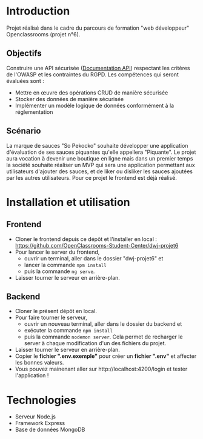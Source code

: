 # Introduction
Projet réalisé dans le cadre du parcours de formation "web développeur" Openclassrooms (projet n°6). 
## Objectifs
Construire une API sécurisée ([Documentation API](https://s3-eu-west-1.amazonaws.com/course.oc-static.com/projects/DWJ_FR_P6/Guidelines+API.pdf)) respectant les critères de l'OWASP et les contraintes du RGPD.
Les compétences qui seront évaluées sont : 
* Mettre en œuvre des opérations CRUD de manière sécurisée
* Stocker des données de manière sécurisée
* Implémenter un modèle logique de données conformément à la réglementation

## Scénario
La marque de sauces "So Pekocko" souhaite développer une application d'évaluation de ses sauces piquantes qu'elle appellera "Piquante". Le projet aura vocation à devenir une boutique en ligne mais dans un premier temps la société souhaite réaliser un MVP qui sera une application permettant aux utilisateurs d'ajouter des sauces, et de liker ou disliker les sauces ajoutées par les autres utilisateurs. Pour ce projet le frontend est déjà réalisé.  

# Installation et utilisation 
## Frontend
* Cloner le frontend depuis ce dépôt et l'installer en local : https://github.com/OpenClassrooms-Student-Center/dwj-projet6 
* Pour lancer le server du frontend, 
    * ouvrir un terminal, aller dans le dossier "dwj-projet6" et 
    * lancer la commande `npm install` 
    * puis la commande `ng serve`.
* Laisser tourner le serveur en arrière-plan. 


## Backend
* Cloner le présent dépôt en local.
* Pour faire tourner le serveur, 
    * ouvrir un nouveau terminal, aller dans le dossier du backend et 
    * exécuter la commande `npm install` 
    * puis la commande `nodemon server`. Cela permet de recharger le server à chaque modification d'un des fichiers du projet. 
* Laisser tourner le serveur en arrière-plan.
* Copier le **fichier ".env.exemple"** pour créer un **fichier ".env"** et affecter les bonnes valeurs. 
* Vous pouvez mainenant aller sur http://localhost:4200/login et tester l'application ! 

# Technologies

* Serveur Node.js
* Framework Express
* Base de données MongoDB
